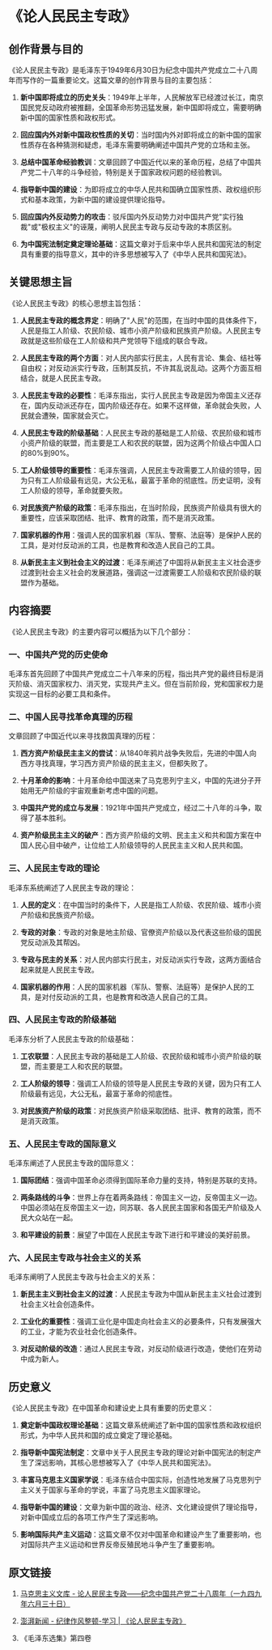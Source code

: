 # 《论人民民主专政》

## 创作背景与目的

《论人民民主专政》是毛泽东于1949年6月30日为纪念中国共产党成立二十八周年而写作的一篇重要论文。这篇文章的创作背景与目的主要包括：

1. **新中国即将成立的历史关头**：1949年上半年，人民解放军已经渡过长江，南京国民党反动政府被推翻，全国革命形势迅猛发展，新中国即将成立，需要明确新中国的国家性质和政权形式。

2. **回应国内外对新中国政权性质的关切**：当时国内外对即将成立的新中国的国家性质存在各种猜测和疑虑，毛泽东需要明确阐述中国共产党的立场和主张。

3. **总结中国革命经验教训**：文章回顾了中国近代以来的革命历程，总结了中国共产党二十八年的斗争经验，特别是关于国家政权问题的经验教训。

4. **指导新中国的建设**：为即将成立的中华人民共和国确立国家性质、政权组织形式和基本政策，为新中国的建设提供理论指导。

5. **回应国内外反动势力的攻击**：驳斥国内外反动势力对中国共产党"实行独裁"或"极权主义"的诬蔑，阐明人民民主专政与反动专政的本质区别。

6. **为中国宪法制定奠定理论基础**：这篇文章对于后来中华人民共和国宪法的制定具有重要的指导意义，其中的许多思想被写入了《中华人民共和国宪法》。

## 关键思想主旨

《论人民民主专政》的核心思想主旨包括：

1. **人民民主专政的概念界定**：明确了"人民"的范围，在当时中国的具体条件下，人民是指工人阶级、农民阶级、城市小资产阶级和民族资产阶级。人民民主专政就是这些阶级在工人阶级和共产党领导下组成的联合专政。

2. **人民民主专政的两个方面**：对人民内部实行民主，人民有言论、集会、结社等自由权；对反动派实行专政，压制其反抗，不许其乱说乱动。这两个方面互相结合，就是人民民主专政。

3. **人民民主专政的必要性**：毛泽东指出，实行人民民主专政是因为帝国主义还存在，国内反动派还存在，国内阶级还存在。如果不这样做，革命就会失败，人民就会遭殃，国家就会灭亡。

4. **人民民主专政的阶级基础**：人民民主专政的基础是工人阶级、农民阶级和城市小资产阶级的联盟，而主要是工人和农民的联盟，因为这两个阶级占中国人口的80%到90%。

5. **工人阶级领导的重要性**：毛泽东强调，人民民主专政需要工人阶级的领导，因为只有工人阶级最有远见，大公无私，最富于革命的彻底性。历史证明，没有工人阶级的领导，革命就要失败。

6. **对民族资产阶级的政策**：毛泽东指出，在当时阶段，民族资产阶级具有很大的重要性，应该采取团结、批评、教育的政策，而不是消灭政策。

7. **国家机器的作用**：强调人民的国家机器（军队、警察、法庭等）是保护人民的工具，是对付反动派的工具，也是教育和改造人民自己的工具。

8. **从新民主主义到社会主义的过渡**：毛泽东阐述了中国将从新民主主义社会逐步过渡到社会主义社会的发展道路，强调这一过渡需要工人阶级和农民阶级的联盟作为基础。

## 内容摘要

《论人民民主专政》的主要内容可以概括为以下几个部分：

### 一、中国共产党的历史使命

毛泽东首先回顾了中国共产党成立二十八年来的历程，指出共产党的最终目标是消灭阶级、消灭国家权力、消灭党，实现共产主义。但在当前阶段，党和国家权力是实现这一目标的必要工具和条件。

### 二、中国人民寻找革命真理的历程

文章回顾了中国近代以来寻找救国真理的历程：

1. **西方资产阶级民主主义的尝试**：从1840年鸦片战争失败后，先进的中国人向西方寻找真理，学习西方资产阶级的民主主义，但都失败了。

2. **十月革命的影响**：十月革命给中国送来了马克思列宁主义，中国的先进分子开始用无产阶级的宇宙观重新考虑中国的问题。

3. **中国共产党的成立与发展**：1921年中国共产党成立，经过二十八年的斗争，取得了基本胜利。

4. **资产阶级民主主义的破产**：西方资产阶级的文明、民主主义和共和国方案在中国人民心目中破产，让位给工人阶级领导的人民民主主义和人民共和国。

### 三、人民民主专政的理论

毛泽东系统阐述了人民民主专政的理论：

1. **人民的定义**：在中国当时的条件下，人民是指工人阶级、农民阶级、城市小资产阶级和民族资产阶级。

2. **专政的对象**：专政的对象是地主阶级、官僚资产阶级以及代表这些阶级的国民党反动派及其帮凶。

3. **专政与民主的关系**：对人民内部实行民主，对反动派实行专政，这两方面结合起来就是人民民主专政。

4. **国家机器的作用**：人民的国家机器（军队、警察、法庭等）是保护人民的工具，是对付反动派的工具，也是教育和改造人民自己的工具。

### 四、人民民主专政的阶级基础

毛泽东分析了人民民主专政的阶级基础：

1. **工农联盟**：人民民主专政的基础是工人阶级、农民阶级和城市小资产阶级的联盟，而主要是工人和农民的联盟。

2. **工人阶级的领导**：强调工人阶级的领导是人民民主专政的关键，因为只有工人阶级最有远见，大公无私，最富于革命的彻底性。

3. **对民族资产阶级的政策**：对民族资产阶级采取团结、批评、教育的政策，而不是消灭政策。

### 五、人民民主专政的国际意义

毛泽东阐述了人民民主专政的国际意义：

1. **国际团结**：强调中国革命必须得到国际革命力量的支持，特别是苏联的支持。

2. **两条路线的斗争**：世界上存在着两条路线：帝国主义一边，反帝国主义一边。中国必须站在反帝国主义一边，同苏联、各人民民主国家和各国无产阶级及人民大众站在一起。

3. **和平建设的前景**：展望了中国在人民民主专政下进行和平建设的美好前景。

### 六、人民民主专政与社会主义的关系

毛泽东阐明了人民民主专政与社会主义的关系：

1. **新民主主义到社会主义的过渡**：人民民主专政为中国从新民主主义社会过渡到社会主义社会创造条件。

2. **工业化的重要性**：强调工业化是中国走向社会主义的必要条件，只有发展强大的工业，才能为农业社会化创造条件。

3. **对反动阶级的改造**：通过人民民主专政，对反动阶级进行改造，使他们在劳动中成为新人。

## 历史意义

《论人民民主专政》在中国革命和建设史上具有重要的历史意义：

1. **奠定新中国政权理论基础**：这篇文章系统阐述了新中国的国家性质和政权组织形式，为中华人民共和国的成立奠定了理论基础。

2. **指导新中国宪法制定**：文章中关于人民民主专政的理论对新中国宪法的制定产生了深远影响，其核心思想被写入了《中华人民共和国宪法》。

3. **丰富马克思主义国家学说**：毛泽东结合中国实际，创造性地发展了马克思列宁主义关于国家与革命的学说，丰富了马克思主义国家理论。

4. **指导新中国的建设**：文章为新中国的政治、经济、文化建设提供了理论指导，对新中国成立后的各项工作产生了深远影响。

5. **影响国际共产主义运动**：这篇文章不仅对中国革命和建设产生了重要影响，也对国际共产主义运动和世界反帝反殖民地斗争产生了重要影响。

## 原文链接

1. [马克思主义文库 - 论人民民主专政——纪念中国共产党二十八周年（一九四九年六月三十日）](https://www.marxists.org/chinese/maozedong/marxist.org-chinese-mao-19490630.htm)

2. [澎湃新闻 - 纪律作风整顿-学习 | 《论人民民主专政》](https://www.thepaper.cn/newsDetail_forward_10401826)

3. 《毛泽东选集》第四卷
